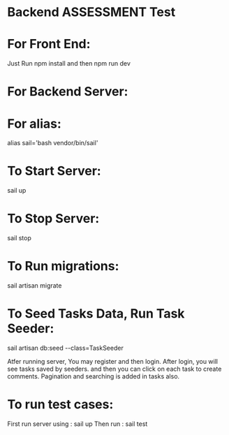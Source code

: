 
# Backend ASSESSMENT Test

# For Front End:
Just Run npm install and then npm run dev


# For Backend Server:

# For alias:
alias sail='bash vendor/bin/sail'

# To Start Server:
  sail up
# To Stop Server: 
  sail stop

# To Run migrations: 
  sail artisan migrate

# To Seed Tasks Data, Run Task Seeder:
  sail artisan db:seed --class=TaskSeeder


Atfer running server, You may register and then login.
After login, you will see tasks saved by seeders. and then you can click on each task to create comments. 
Pagination and searching is added in tasks also.


# To run test cases:
  First run server using : sail up
  Then run : sail test



